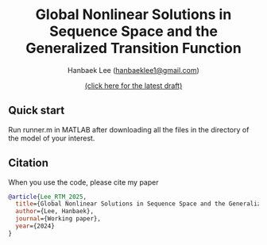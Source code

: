 <div align="center">

# Global Nonlinear Solutions in Sequence Space and the Generalized Transition Function

Hanbaek Lee (hanbaeklee1@gmail.com)

[(click here for the latest draft)](https://hanbaeklee.github.io/Webpage/Lee_AggRepTrans_2025.pdf)

</div>

## Quick start
Run runner.m in MATLAB after downloading all the files in the directory of the model of your interest.

## Citation
When you use the code, please cite my paper 
```bibtex
@article{Lee_RTM_2025,
  title={Global Nonlinear Solutions in Sequence Space and the Generalized Transition Function},
  author={Lee, Hanbaek},
  journal={Working paper},
  year={2024}
}
```
